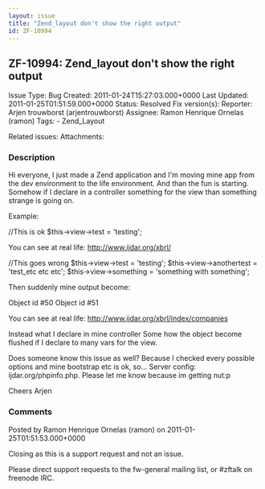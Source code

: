 ```yaml
---
layout: issue
title: "Zend_layout don't show the right output"
id: ZF-10994
---
```


ZF-10994: Zend\_layout don't show the right output
--------------------------------------------------

 Issue Type: Bug Created: 2011-01-24T15:27:03.000+0000 Last Updated: 2011-01-25T01:51:59.000+0000 Status: Resolved Fix version(s): 
 Reporter:  Arjen trouwborst (arjentrouwborst)  Assignee:  Ramon Henrique Ornelas (ramon)  Tags: - Zend\_Layout
 
 Related issues: 
 Attachments: 
### Description

Hi everyone, I just made a Zend application and I'm moving mine app from the dev environment to the life environment. And than the fun is starting. Somehow if I declare in a controller something for the view than something strange is going on.

Example:

//This is ok $this->view->test = 'testing';

You can see at real life: <http://www.ijdar.org/xbrl/>

//This goes wrong $this->view->test = 'testing'; $this->view->anothertest = 'test\_etc etc etc'; $this->view->something = 'something with something';

Then suddenly mine output become:

Object id #50 Object id #51

You can see at real life: <http://www.ijdar.org/xbrl/index/companies>

Instead what I declare in mine controller Some how the object become flushed if I declare to many vars for the view.

Does someone know this issue as well? Because I checked every possible options and mine bootstrap etc is ok, so... Server config: ijdar.org/phpinfo.php. Please let me know because im getting nut:p

Cheers Arjen

 

 

### Comments

Posted by Ramon Henrique Ornelas (ramon) on 2011-01-25T01:51:53.000+0000

Closing as this is a support request and not an issue.

Please direct support requests to the fw-general mailing list, or #zftalk on freenode IRC.

 

 